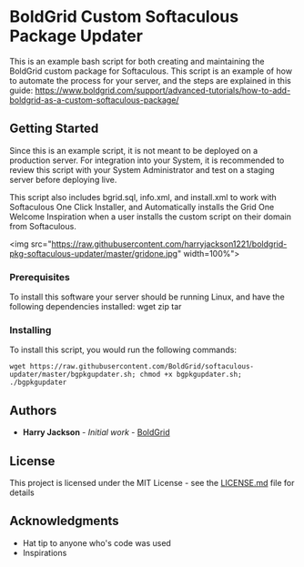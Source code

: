 # BoldGrid Custom Softaculous Package Updater

This is an example bash script for both creating and maintaining the BoldGrid custom package for Softaculous. This script is an example of how to automate the process for your server, and the steps are explained in this guide: https://www.boldgrid.com/support/advanced-tutorials/how-to-add-boldgrid-as-a-custom-softaculous-package/

## Getting Started

Since this is an example script, it is not meant to be deployed on a production server. For integration into your System, it is recommended to review this script with your System Administrator and test on a staging server before deploying live. 

This script also includes bgrid.sql, info.xml, and install.xml to work with Softaculous One Click Installer, and Automatically installs the Grid One Welcome Inspiration when a user installs the custom script on their domain from Softaculous.

<img src="https://raw.githubusercontent.com/harryjackson1221/boldgrid-pkg-softaculous-updater/master/gridone.jpg" width=100%">

### Prerequisites

To install this software your server should be running Linux, and have the following dependencies installed:
wget
zip
tar

### Installing

To install this script, you would run the following commands:

```
wget https://raw.githubusercontent.com/BoldGrid/softaculous-updater/master/bgpkgupdater.sh; chmod +x bgpkgupdater.sh; ./bgpkgupdater
```

## Authors

* **Harry Jackson** - *Initial work* - [BoldGrid](https://www.boldgrid.copm)

## License

This project is licensed under the MIT License - see the [LICENSE.md](LICENSE.md) file for details

## Acknowledgments

* Hat tip to anyone who's code was used
* Inspirations 

